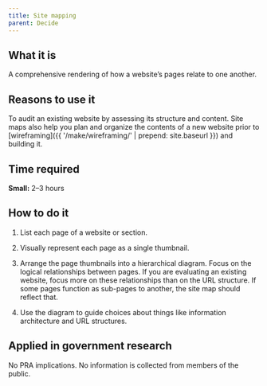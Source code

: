 ```yaml
---
title: Site mapping
parent: Decide
---
```


## What it is

A comprehensive rendering of how a website’s pages relate to one another.

## Reasons to use it

To audit an existing website by assessing its structure and content. Site maps also help you plan and organize the contents of a new website prior to [wireframing]({{ '/make/wireframing/' | prepend: site.baseurl }}) and building it.

## Time required

**Small:** 2–3 hours

## How to do it

1. List each page of a website or section.

2. Visually represent each page as a single thumbnail.

3. Arrange the page thumbnails into a hierarchical diagram. Focus on the logical relationships between pages. If you are evaluating an existing website, focus more on these relationships than on the URL structure. If some pages function as sub-pages to another, the site map should reflect that. 

4. Use the diagram to guide choices about things like information architecture and URL structures.

## Applied in government research

No PRA implications. No information is collected from members of the public.
